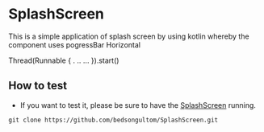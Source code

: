 # SplashScreen
This is a simple application of splash screen by using kotlin whereby the component uses 
pogressBar Horizontal

 Thread(Runnable {
            .
            ..
            ...
 }).start()

## How to test

* If you want to test it, please be sure to have the [SplashScreen](https://github.com/bedsongultom/SplashScreen.git) running.

```
git clone https://github.com/bedsongultom/SplashScreen.git 




